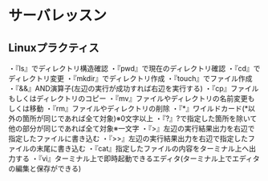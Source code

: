 # サーバレッスン
Linuxプラクティス
-----------------
・『ls』でディレクトリ構造確認
・『pwd』で現在のディレクトリ確認
・『cd』でディレクトリ変更
・『mkdir』でディレクトリ作成
・『touch』でファイル作成
・『&&』AND演算子(左辺の実行が成功すれば右辺を実行する)
・『cp』ファイルもしくはディレクトリのコピー
・『mv』ファイルやディレクトリの名前変更もしくは移動
・『rm』ファイルやディレクトリの削除
・『*』ワイルドカード(*以外の箇所が同じであれば全て対象)※0文字以上
・『?』?で指定した箇所を除いて他の部分が同じであれば全て対象※一文字
・『>』左辺の実行結果出力を右辺で指定したファイルに書き込む
・『>>』左辺の実行結果出力を右辺で指定したファイルの末尾に書き込む
・『cat』指定したファイルの内容をターミナル上へ出力する
・『vi』ターミナル上で即時起動できるエディタ(ターミナル上でエディタの編集と保存ができる)
